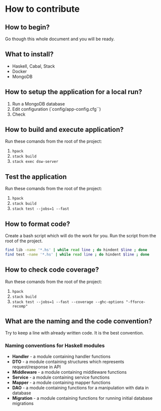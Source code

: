 # How to contribute

## How to begin?

Go though this whole document and you will be ready.


## What to install?

- Haskell, Cabal, Stack
- Docker
- MongoDB

## How to setup the application for a local run?

1. Run a MongoDB database
2. Edit configuration (`config/app-config.cfg``)
3. Check

## How to build and execute application?

Run these comands from the root of the project:

1. `hpack`
2. `stack build`
3. `stack exec dsw-server`

## Test the application

Run these comands from the root of the project:

1. `hpack`
2. `stack build`
3. `stack test --jobs=1 --fast`


## How to format code?

Create a bash script which will do the work for you. Run the script from the root of the project.

```bash
find lib -name '*.hs' | while read line ; do hindent $line ; done
find test -name '*.hs' | while read line ; do hindent $line ; done
```

## How to check code coverage?

Run these comands from the root of the project:

1. `hpack`
2. `stack build`
3. `stack test --jobs=1 --fast --coverage --ghc-options "-fforce-recomp"`

## What are the naming and the code convention?

Try to keep a line with already written code. It is the best convention.

### Naming conventions for Haskell modules
- **Handler** - a module containing handler functions
- **DTO** - a module containing structures which represents request/response in API
- **Middleware** - a module containing middleware functions
- **Service** - a module containing service functions
- **Mapper** - a module containing mapper functions
- **DAO** - a module containing functions for a manipulation with data in database
- **Migration** - a module containing functions for running initial database migrations
